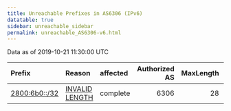 ```yaml
---
title: Unreachable Prefixes in AS6306 (IPv6)
datatable: true
sidebar: unreachable_sidebar
permalink: unreachable_AS6306-v6.html
---
```


Data as of 2019-10-21 11:30:00 UTC


<div class="datatable-begin"></div>

| Prefix                                               | Reason                                                                                                 | affected   |   Authorized AS |   MaxLength | Anchor                                         |   unreachable /48s |
|:-----------------------------------------------------|:-------------------------------------------------------------------------------------------------------|:-----------|----------------:|------------:|:-----------------------------------------------|-------------------:|
| [2800:6b0::/32](https://stat.ripe.net/2800:6b0::/32) | [INVALID LENGTH](https://rpki-validator.ripe.net/announcement-preview?asn=AS6306&prefix=2800:6b0::/32) | complete   |            6306 |          28 | [LACNIC](unreachable_LACNIC_RPKI_Root-v6.html) |              65536 |

<div class="datatable-end"></div>